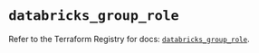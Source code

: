 # `databricks_group_role`

Refer to the Terraform Registry for docs: [`databricks_group_role`](https://registry.terraform.io/providers/databricks/databricks/1.86.0/docs/resources/group_role).
